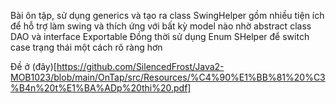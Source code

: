 Bài ôn tập, sử dụng generics và tạo ra class SwingHelper gồm nhiều tiện ích để hỗ trợ làm swing và thích ứng với bất kỳ model nào nhờ abstract class DAO và interface Exportable
Đồng thời sử dụng Enum SHelper để switch case trạng thái một cách rõ ràng hơn

Đề ở (đây)[https://github.com/SilencedFrost/Java2-MOB1023/blob/main/OnTap/src/Resources/%C4%90%E1%BB%81%20%C3%B4n%20t%E1%BA%ADp%20thi%20.pdf]
